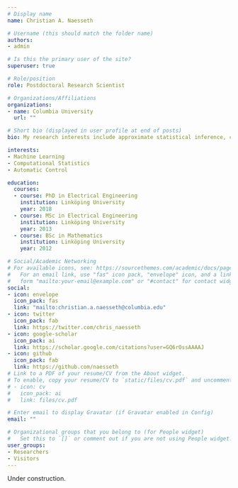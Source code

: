 ```yaml
---
# Display name
name: Christian A. Naesseth

# Username (this should match the folder name)
authors:
- admin

# Is this the primary user of the site?
superuser: true

# Role/position
role: Postdoctoral Research Scientist

# Organizations/Affiliations
organizations:
- name: Columbia University
  url: ""

# Short bio (displayed in user profile at end of posts)
bio: My research interests include approximate statistical inference, causality and artificial intelligence.

interests:
- Machine Learning
- Computational Statistics
- Automatic Control

education:
  courses:
  - course: PhD in Electrical Engineering
    institution: Linköping University
    year: 2018
  - course: MSc in Electrical Engineering
    institution: Linköping University
    year: 2013
  - course: BSc in Mathematics
    institution: Linköping University
    year: 2012

# Social/Academic Networking
# For available icons, see: https://sourcethemes.com/academic/docs/page-builder/#icons
#   For an email link, use "fas" icon pack, "envelope" icon, and a link in the
#   form "mailto:your-email@example.com" or "#contact" for contact widget.
social:
- icon: envelope
  icon_pack: fas
  link: "mailto:christian.a.naesseth@columbia.edu"
- icon: twitter
  icon_pack: fab
  link: https://twitter.com/chris_naesseth
- icon: google-scholar
  icon_pack: ai
  link: https://scholar.google.com/citations?user=GQ6rOssAAAAJ
- icon: github
  icon_pack: fab
  link: https://github.com/naesseth
# Link to a PDF of your resume/CV from the About widget.
# To enable, copy your resume/CV to `static/files/cv.pdf` and uncomment the lines below.
# - icon: cv
#   icon_pack: ai
#   link: files/cv.pdf

# Enter email to display Gravatar (if Gravatar enabled in Config)
email: ""

# Organizational groups that you belong to (for People widget)
#   Set this to `[]` or comment out if you are not using People widget.
user_groups:
- Researchers
- Visitors
---
```


Under construction.
